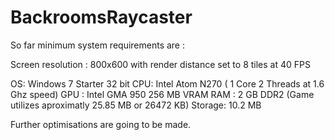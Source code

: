 # BackroomsRaycaster

So far minimum system requirements are :

Screen resolution : 800x600 with render distance set to 8 tiles at 40 FPS

OS: Windows 7 Starter 32 bit 
CPU: Intel Atom N270 ( 1 Core 2 Threads at 1.6 Ghz speed) 
GPU : Intel GMA 950 256 MB VRAM 
RAM : 2 GB DDR2 (Game utilizes aproximatly 25.85 MB or 26472 KB) 
Storage: 10.2 MB

Further optimisations are going to be made.
